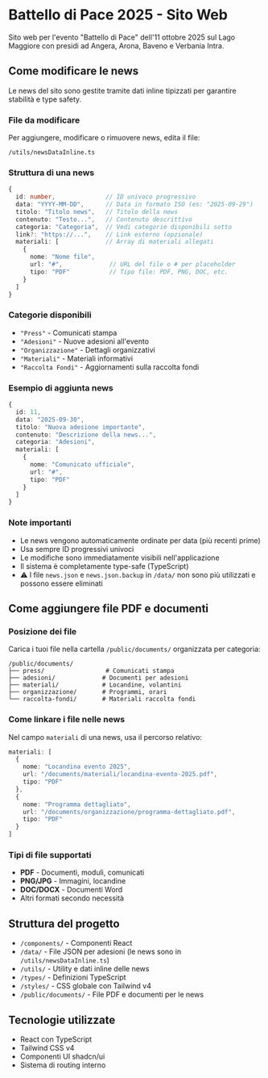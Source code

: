 # Battello di Pace 2025 - Sito Web

Sito web per l'evento "Battello di Pace" dell'11 ottobre 2025 sul Lago Maggiore con presidi ad Angera, Arona, Baveno e Verbania Intra.

## Come modificare le news

Le news del sito sono gestite tramite dati inline tipizzati per garantire stabilità e type safety.

### File da modificare

Per aggiungere, modificare o rimuovere news, edita il file:
```
/utils/newsDataInline.ts
```

### Struttura di una news

```typescript
{
  id: number,              // ID univoco progressivo
  data: "YYYY-MM-DD",      // Data in formato ISO (es: "2025-09-29")
  titolo: "Titolo news",   // Titolo della news
  contenuto: "Testo...",   // Contenuto descrittivo
  categoria: "Categoria",  // Vedi categorie disponibili sotto
  link?: "https://...",    // Link esterno (opzionale)
  materiali: [             // Array di materiali allegati
    {
      nome: "Nome file",
      url: "#",             // URL del file o # per placeholder
      tipo: "PDF"           // Tipo file: PDF, PNG, DOC, etc.
    }
  ]
}
```

### Categorie disponibili

- `"Press"` - Comunicati stampa
- `"Adesioni"` - Nuove adesioni all'evento
- `"Organizzazione"` - Dettagli organizzativi
- `"Materiali"` - Materiali informativi
- `"Raccolta Fondi"` - Aggiornamenti sulla raccolta fondi

### Esempio di aggiunta news

```typescript
{
  id: 11,
  data: "2025-09-30",
  titolo: "Nuova adesione importante",
  contenuto: "Descrizione della news...",
  categoria: "Adesioni",
  materiali: [
    {
      nome: "Comunicato ufficiale",
      url: "#",
      tipo: "PDF"
    }
  ]
}
```

### Note importanti

- Le news vengono automaticamente ordinate per data (più recenti prime)
- Usa sempre ID progressivi univoci
- Le modifiche sono immediatamente visibili nell'applicazione
- Il sistema è completamente type-safe (TypeScript)
- ⚠️ I file `news.json` e `news.json.backup` in `/data/` non sono più utilizzati e possono essere eliminati

## Come aggiungere file PDF e documenti

### Posizione dei file

Carica i tuoi file nella cartella `/public/documents/` organizzata per categoria:

```
/public/documents/
├── press/                 # Comunicati stampa
├── adesioni/             # Documenti per adesioni  
├── materiali/            # Locandine, volantini
├── organizzazione/       # Programmi, orari
└── raccolta-fondi/       # Materiali raccolta fondi
```

### Come linkare i file nelle news

Nel campo `materiali` di una news, usa il percorso relativo:

```typescript
materiali: [
  {
    nome: "Locandina evento 2025",
    url: "/documents/materiali/locandina-evento-2025.pdf",
    tipo: "PDF"
  },
  {
    nome: "Programma dettagliato",
    url: "/documents/organizzazione/programma-dettagliato.pdf", 
    tipo: "PDF"
  }
]
```

### Tipi di file supportati

- **PDF** - Documenti, moduli, comunicati
- **PNG/JPG** - Immagini, locandine  
- **DOC/DOCX** - Documenti Word
- Altri formati secondo necessità

## Struttura del progetto

- `/components/` - Componenti React
- `/data/` - File JSON per adesioni (le news sono in `/utils/newsDataInline.ts`)
- `/utils/` - Utility e dati inline delle news
- `/types/` - Definizioni TypeScript
- `/styles/` - CSS globale con Tailwind v4
- `/public/documents/` - File PDF e documenti per le news

## Tecnologie utilizzate

- React con TypeScript
- Tailwind CSS v4
- Componenti UI shadcn/ui
- Sistema di routing interno